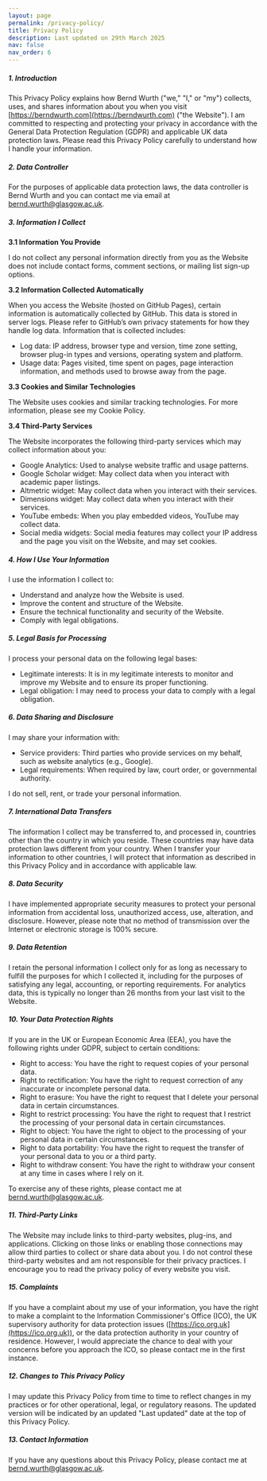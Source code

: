 ```yaml
---
layout: page
permalink: /privacy-policy/
title: Privacy Policy
description: Last updated on 29th March 2025
nav: false
nav_order: 6
---
```


##### **1. Introduction**

This Privacy Policy explains how Bernd Wurth ("we," "I," or "my") collects, uses, and shares information about you when you visit [https://berndwurth.com](https://berndwurth.com) ("the Website").
I am committed to respecting and protecting your privacy in accordance with the General Data Protection Regulation (GDPR) and applicable UK data protection laws.
Please read this Privacy Policy carefully to understand how I handle your information.

##### **2. Data Controller**

For the purposes of applicable data protection laws, the data controller is Bernd Wurth and you can contact me via email at [bernd.wurth@glasgow.ac.uk](mailto:bernd.wurth@glasgow.ac.uk).

##### **3. Information I Collect**

**3.1 Information You Provide**

I do not collect any personal information directly from you as the Website does not include contact forms, comment sections, or mailing list sign-up options.

**3.2 Information Collected Automatically**

When you access the Website (hosted on GitHub Pages), certain information is automatically collected by GitHub. This data is stored in server logs. Please refer to GitHub’s own privacy statements for how they handle log data. Information that is collected includes:

- Log data: IP address, browser type and version, time zone setting, browser plug-in types and versions, operating system and platform.
- Usage data: Pages visited, time spent on pages, page interaction information, and methods used to browse away from the page.

**3.3 Cookies and Similar Technologies**

The Website uses cookies and similar tracking technologies. For more information, please see my Cookie Policy.

**3.4 Third-Party Services**

The Website incorporates the following third-party services which may collect information about you:

- Google Analytics: Used to analyse website traffic and usage patterns.
- Google Scholar widget: May collect data when you interact with academic paper listings.
- Altmetric widget: May collect data when you interact with their services.
- Dimensions widget: May collect data when you interact with their services.
- YouTube embeds: When you play embedded videos, YouTube may collect data.
- Social media widgets: Social media features may collect your IP address and the page you visit on the Website, and may set cookies.

##### **4. How I Use Your Information**

I use the information I collect to:

- Understand and analyze how the Website is used.
- Improve the content and structure of the Website.
- Ensure the technical functionality and security of the Website.
- Comply with legal obligations.

##### **5. Legal Basis for Processing**

I process your personal data on the following legal bases:

- Legitimate interests: It is in my legitimate interests to monitor and improve my Website and to ensure its proper functioning.
- Legal obligation: I may need to process your data to comply with a legal obligation.

##### **6. Data Sharing and Disclosure**

I may share your information with:

- Service providers: Third parties who provide services on my behalf, such as website analytics (e.g., Google).
- Legal requirements: When required by law, court order, or governmental authority.

I do not sell, rent, or trade your personal information.

##### **7. International Data Transfers**

The information I collect may be transferred to, and processed in, countries other than the country in which you reside. These countries may have data protection laws different from your country.
When I transfer your information to other countries, I will protect that information as described in this Privacy Policy and in accordance with applicable law.

##### **8. Data Security**

I have implemented appropriate security measures to protect your personal information from accidental loss, unauthorized access, use, alteration, and disclosure. However, please note that no method of transmission over the Internet or electronic storage is 100% secure.

##### **9. Data Retention**

I retain the personal information I collect only for as long as necessary to fulfill the purposes for which I collected it, including for the purposes of satisfying any legal, accounting, or reporting requirements.
For analytics data, this is typically no longer than 26 months from your last visit to the Website.

##### **10. Your Data Protection Rights**

If you are in the UK or European Economic Area (EEA), you have the following rights under GDPR, subject to certain conditions:

- Right to access: You have the right to request copies of your personal data.
- Right to rectification: You have the right to request correction of any inaccurate or incomplete personal data.
- Right to erasure: You have the right to request that I delete your personal data in certain circumstances.
- Right to restrict processing: You have the right to request that I restrict the processing of your personal data in certain circumstances.
- Right to object: You have the right to object to the processing of your personal data in certain circumstances.
- Right to data portability: You have the right to request the transfer of your personal data to you or a third party.
- Right to withdraw consent: You have the right to withdraw your consent at any time in cases where I rely on it.

To exercise any of these rights, please contact me at [bernd.wurth@glasgow.ac.uk](mailto:bernd.wurth@glasgow.ac.uk).

##### **11. Third-Party Links**

The Website may include links to third-party websites, plug-ins, and applications. Clicking on those links or enabling those connections may allow third parties to collect or share data about you. I do not control these third-party websites and am not responsible for their privacy practices. I encourage you to read the privacy policy of every website you visit.

##### **15. Complaints**

If you have a complaint about my use of your information, you have the right to make a complaint to the Information Commissioner's Office (ICO), the UK supervisory authority for data protection issues ([https://ico.org.uk](https://ico.org.uk)), or the data protection authority in your country of residence.
However, I would appreciate the chance to deal with your concerns before you approach the ICO, so please contact me in the first instance.

##### **12. Changes to This Privacy Policy**

I may update this Privacy Policy from time to time to reflect changes in my practices or for other operational, legal, or regulatory reasons. The updated version will be indicated by an updated "Last updated" date at the top of this Privacy Policy.

##### **13. Contact Information**

If you have any questions about this Privacy Policy, please contact me at [bernd.wurth@glasgow.ac.uk](mailto:bernd.wurth@glasgow.ac.uk).
